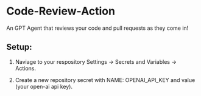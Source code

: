 # Code-Review-Action

An GPT Agent that reviews your code and pull requests as they come in! 

## Setup:

1. Naviage to your respository Settings -> Secrets and Variables -> Actions. 

2. Create a new repository secret with NAME: OPENAI_API_KEY and value (your open-ai api key). 
